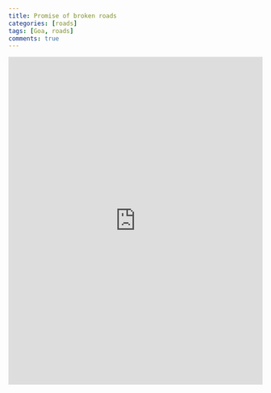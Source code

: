 ```yaml
---
title: Promise of broken roads
categories: [roads]
tags: [Goa, roads]
comments: true
---
```

<iframe src='https://cdn.knightlab.com/libs/timeline3/latest/embed/index.html?source=1i-7RnF_z1hjQ3h2PijX7BfnvPTR_pdXKo877IYLfhPI&font=Default&lang=en&timenav_position=top&initial_zoom=2&height=650' width='100%' height='650' webkitallowfullscreen mozallowfullscreen allowfullscreen frameborder='0'></iframe>
